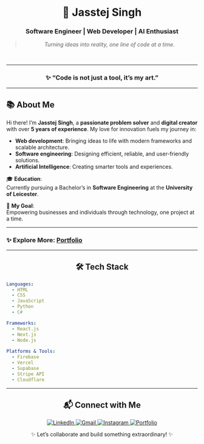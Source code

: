 <div align="center">

# 🌟 Jasstej Singh  
### **Software Engineer | Web Developer | AI Enthusiast**  
> *Turning ideas into reality, one line of code at a time.*

<br />

---

### ✨ “Code is not just a tool, it’s my art.”  

</div>

---

## 📚 About Me  

Hi there! I’m **Jasstej Singh**, a **passionate problem solver** and **digital creator** with over **5 years of experience**. My love for innovation fuels my journey in:
- **Web development**: Bringing ideas to life with modern frameworks and scalable architecture.  
- **Software engineering**: Designing efficient, reliable, and user-friendly solutions.  
- **Artificial Intelligence**: Creating smarter tools and experiences.  

🎓 **Education**:  
Currently pursuing a Bachelor’s in **Software Engineering** at the **University of Leicester**.  

🎯 **My Goal**:  
Empowering businesses and individuals through technology, one project at a time.  

---

### ✨ Explore More: [Portfolio](https://j-singh.net)  

---

<div align="center">

## 🛠️ Tech Stack  

</div>

```yaml
Languages: 
  - HTML  
  - CSS  
  - JavaScript  
  - Python  
  - C#  

Frameworks: 
  - React.js  
  - Next.js  
  - Node.js
  
Platforms & Tools: 
  - Firebase  
  - Vercel  
  - Supabase  
  - Stripe API  
  - Cloudflare

```

---

<div align="center">

## 📬 Connect with Me  

<a href="https://linkedin.com/in/jainesh-singh-page" target="_blank">
  <img src="https://img.shields.io/badge/LinkedIn-0077B5?style=for-the-badge&logo=linkedin&logoColor=white" alt="LinkedIn" />
</a>  
<a href="mailto:jass150505@gmail.com" target="_blank">
  <img src="https://img.shields.io/badge/Gmail-D14836?style=for-the-badge&logo=gmail&logoColor=white" alt="Gmail" />
</a>  
<a href="https://instagram.com/_jasstej_" target="_blank">
  <img src="https://img.shields.io/badge/Instagram-E4405F?style=for-the-badge&logo=instagram&logoColor=white" alt="Instagram" />
</a>  
<a href="https://j-singh.net" target="_blank">
  <img src="https://img.shields.io/badge/Portfolio-FF5722?style=for-the-badge&logo=web&logoColor=white" alt="Portfolio" />
</a>

✨ Let’s collaborate and build something extraordinary! ✨  

</div>
